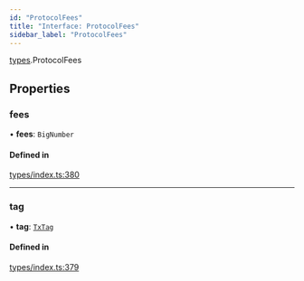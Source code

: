 ```yaml
---
id: "ProtocolFees"
title: "Interface: ProtocolFees"
sidebar_label: "ProtocolFees"
---
```


[types](../../../modules/Types/Types.md).ProtocolFees

## Properties

### fees

• **fees**: `BigNumber`

#### Defined in

[types/index.ts:380](https://github.com/F-OBrien/polymesh-sdk/blob/012f1745/src/types/index.ts#L380)

___

### tag

• **tag**: [`TxTag`](../../../modules/Generated/Types/Types.md#txtag)

#### Defined in

[types/index.ts:379](https://github.com/F-OBrien/polymesh-sdk/blob/012f1745/src/types/index.ts#L379)
